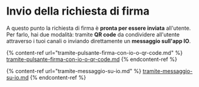 # Invio della richiesta di firma

A questo punto la richiesta di firma è **pronta per essere inviata** all'utente. Per farlo, hai due modalità: tramite **QR code** da condividere all'utente attraverso i tuoi canali  o inviando direttamente un **messaggio sull'app IO**.

{% content-ref url="tramite-pulsante-firma-con-io-o-qr-code.md" %}
[tramite-pulsante-firma-con-io-o-qr-code.md](tramite-pulsante-firma-con-io-o-qr-code.md)
{% endcontent-ref %}

{% content-ref url="tramite-messaggio-su-io.md" %}
[tramite-messaggio-su-io.md](tramite-messaggio-su-io.md)
{% endcontent-ref %}
